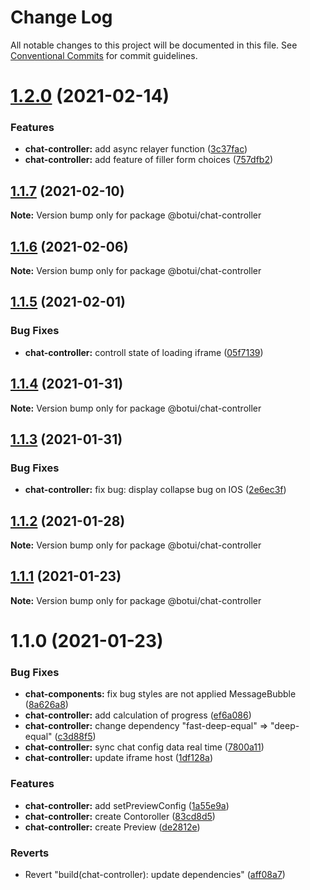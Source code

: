 # Change Log

All notable changes to this project will be documented in this file.
See [Conventional Commits](https://conventionalcommits.org) for commit guidelines.

# [1.2.0](https://github.com/aiji42/botui-child-next/compare/@botui/chat-controller@1.1.7...@botui/chat-controller@1.2.0) (2021-02-14)


### Features

* **chat-controller:** add async relayer function ([3c37fac](https://github.com/aiji42/botui-child-next/commit/3c37faceb55b467efec7e5ebee74ed8bcb014b68))
* **chat-controller:** add feature of filler form choices ([757dfb2](https://github.com/aiji42/botui-child-next/commit/757dfb2c1888d9225f680d329b816e0fb4658f9d))





## [1.1.7](https://github.com/aiji42/botui-child-next/compare/@botui/chat-controller@1.1.6...@botui/chat-controller@1.1.7) (2021-02-10)

**Note:** Version bump only for package @botui/chat-controller





## [1.1.6](https://github.com/aiji42/botui-child-next/compare/@botui/chat-controller@1.1.5...@botui/chat-controller@1.1.6) (2021-02-06)

**Note:** Version bump only for package @botui/chat-controller





## [1.1.5](https://github.com/aiji42/botui-child-next/compare/@botui/chat-controller@1.1.4...@botui/chat-controller@1.1.5) (2021-02-01)


### Bug Fixes

* **chat-controller:** controll state of loading iframe ([05f7139](https://github.com/aiji42/botui-child-next/commit/05f71396c3ed24a0a00eb99640c51e38814f8aea))





## [1.1.4](https://github.com/aiji42/botui-child-next/compare/@botui/chat-controller@1.1.3...@botui/chat-controller@1.1.4) (2021-01-31)

**Note:** Version bump only for package @botui/chat-controller





## [1.1.3](https://github.com/aiji42/botui-child-next/compare/@botui/chat-controller@1.1.2...@botui/chat-controller@1.1.3) (2021-01-31)


### Bug Fixes

* **chat-controller:** fix bug: display collapse bug on IOS ([2e6ec3f](https://github.com/aiji42/botui-child-next/commit/2e6ec3faba13c1ebc38d50619180c28a1e3acd44))





## [1.1.2](https://github.com/aiji42/botui-child-next/compare/@botui/chat-controller@1.1.1...@botui/chat-controller@1.1.2) (2021-01-28)

**Note:** Version bump only for package @botui/chat-controller





## [1.1.1](https://github.com/aiji42/botui-child-next/compare/@botui/chat-controller@1.1.0...@botui/chat-controller@1.1.1) (2021-01-23)

**Note:** Version bump only for package @botui/chat-controller





# 1.1.0 (2021-01-23)


### Bug Fixes

* **chat-components:** fix bug styles are not applied MessageBubble ([8a626a8](https://github.com/aiji42/botui-child-next/commit/8a626a883f03a163759e7df0b2b0c43815ea9994))
* **chat-controller:** add calculation of progress ([ef6a086](https://github.com/aiji42/botui-child-next/commit/ef6a0866b7dc728f53a9438ad547c0841ae59045))
* **chat-controller:** change dependency "fast-deep-equal" => "deep-equal" ([c3d88f5](https://github.com/aiji42/botui-child-next/commit/c3d88f507d914ad4f07380e44b86a25749c14015))
* **chat-controller:** sync chat config data real time ([7800a11](https://github.com/aiji42/botui-child-next/commit/7800a1105e39af02a14a0c94d39f0a4a2911d626))
* **chat-controller:** update iframe host ([1df128a](https://github.com/aiji42/botui-child-next/commit/1df128a2f29bacee8bce3c326d24991ef43cd88f))


### Features

* **chat-controller:** add setPreviewConfig ([1a55e9a](https://github.com/aiji42/botui-child-next/commit/1a55e9a50a5c91449c534d667a7958db383468a2))
* **chat-controller:** create Contoroller ([83cd8d5](https://github.com/aiji42/botui-child-next/commit/83cd8d57f6bc23f51aedff02244d0642a56453c4))
* **chat-controller:** create Preview ([de2812e](https://github.com/aiji42/botui-child-next/commit/de2812e760916792fd77cdf116c5b33b971e20a0))


### Reverts

* Revert "build(chat-controller): update dependencies" ([aff08a7](https://github.com/aiji42/botui-child-next/commit/aff08a78a5e88936e677c6549602712a5f9f8c7b))
